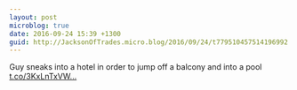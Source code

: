 ```yaml
---
layout: post
microblog: true
date: 2016-09-24 15:39 +1300
guid: http://JacksonOfTrades.micro.blog/2016/09/24/t779510457514196992.html
---
```

Guy sneaks into a hotel in order to jump off a balcony and into a pool [t.co/3KxLnTxVW...](https://t.co/3KxLnTxVWT)
